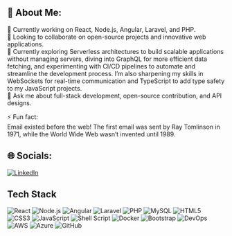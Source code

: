 💫 About Me:
---
🔭 Currently working on React, Node.js, Angular, Laravel, and PHP.  
👯 Looking to collaborate on open-source projects and innovative web applications.  
🌱 Currently exploring Serverless architectures to build scalable applications without managing servers, diving into GraphQL for more efficient data fetching, and experimenting with CI/CD pipelines to automate and streamline the development process. I’m also sharpening my skills in WebSockets for real-time communication and TypeScript to add type safety to my JavaScript projects.  
💬 Ask me about full-stack development, open-source contribution, and API designs.  

⚡ Fun fact:  
Email existed before the web! The first email was sent by Ray Tomlinson in 1971, while the World Wide Web wasn’t invented until 1989.

🌐 Socials:
---
[![LinkedIn](https://img.shields.io/badge/LinkedIn-Profile-blue)](https://www.linkedin.com/in/shoib-siddique-8b701019/)

## Tech Stack

![React](https://img.shields.io/badge/-React-61DAFB?style=flat-square&logo=react&logoColor=black)
![Node.js](https://img.shields.io/badge/-Node.js-339933?style=flat-square&logo=node.js&logoColor=white)
![Angular](https://img.shields.io/badge/-Angular-DD0031?style=flat-square&logo=angular&logoColor=white)
![Laravel](https://img.shields.io/badge/-Laravel-E74430?style=flat-square&logo=laravel&logoColor=white)
![PHP](https://img.shields.io/badge/-PHP-777BB4?style=flat-square&logo=php&logoColor=white)
![MySQL](https://img.shields.io/badge/-MySQL-4479A1?style=flat-square&logo=mysql&logoColor=white)
![HTML5](https://img.shields.io/badge/-HTML5-E34F26?style=flat-square&logo=html5&logoColor=white)
![CSS3](https://img.shields.io/badge/-CSS3-1572B6?style=flat-square&logo=css3&logoColor=white)
![JavaScript](https://img.shields.io/badge/-JavaScript-F7DF1E?style=flat-square&logo=javascript&logoColor=black)
![Shell Script](https://img.shields.io/badge/-Shell_Script-4EAA25?style=flat-square&logo=gnu-bash&logoColor=white)
![Docker](https://img.shields.io/badge/-Docker-2496ED?style=flat-square&logo=docker&logoColor=white)
![Bootstrap](https://img.shields.io/badge/-Bootstrap-563D7C?style=flat-square&logo=bootstrap&logoColor=white)
![DevOps](https://img.shields.io/badge/-DevOps-0EAD69?style=flat-square&logo=dev-dot-to&logoColor=white)
![AWS](https://img.shields.io/badge/-AWS-232F3E?style=flat-square&logo=amazon-aws&logoColor=white)
![Azure](https://img.shields.io/badge/-Azure-0089D6?style=flat-square&logo=microsoft-azure&logoColor=white)
![GitHub](https://img.shields.io/badge/-GitHub-181717?style=flat-square&logo=github&logoColor=white)
